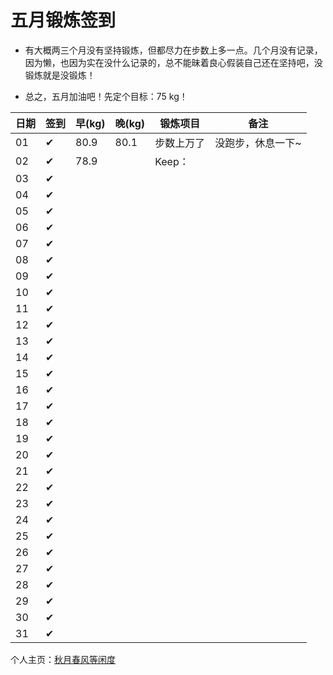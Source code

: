 # 五月锻炼签到

- 有大概两三个月没有坚持锻炼，但都尽力在步数上多一点。几个月没有记录，因为懒，也因为实在没什么记录的，总不能昧着良心假装自己还在坚持吧，没锻炼就是没锻炼！

- 总之，五月加油吧！先定个目标：75 kg！

| 日期 | 签到 | 早(kg) | 晚(kg) | 锻炼项目 | 备注 |
|----|---|---|---|---|---|
| 01 | ✔ | 80.9 | 80.1 | 步数上万了 | 没跑步，休息一下~ |
| 02 | ✔ | 78.9 |  | Keep： |  |
| 03 | ✔ |  |  |  |  |
| 04 | ✔ |  |  |  |  |
| 05 | ✔ |  |  |  |  |
| 06 | ✔ |  |  |  |  |
| 07 | ✔ |  |  |  |  |
| 08 | ✔ |  |  |  |  |
| 09 | ✔ |  |  |  |  |
| 10 | ✔ |  |  |  |  |
| 11 | ✔ |  |  |  |  |
| 12 | ✔ |  |  |  |  |
| 13 | ✔ |  |  |  |  |
| 14 | ✔ |  |  |  |  |
| 15 | ✔ |  |  |  |  |
| 16 | ✔ |  |  |  |  |
| 17 | ✔ |  |  |  |  |
| 18 | ✔ |  |  |  |  |
| 19 | ✔ |  |  |  |  |
| 20 | ✔ |  |  |  |  |
| 21 | ✔ |  |  |  |  |
| 22 | ✔ |  |  |  |  |
| 23 | ✔ |  |  |  |  |
| 24 | ✔ |  |  |  |  |
| 25 | ✔ |  |  |  |  |
| 26 | ✔ |  |  |  |  |
| 27 | ✔ |  |  |  |  |
| 28 | ✔ |  |  |  |  |
| 29 | ✔ |  |  |  |  |
| 30 | ✔ |  |  |  |  |
| 31 | ✔ |  |  |  |  |

个人主页：<a href="http://renkaigis.com/" target="_blank">秋月春风等闲度</a>
